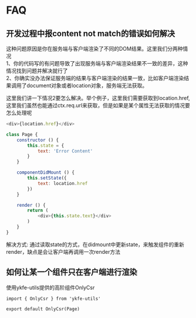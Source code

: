 # FAQ

## 开发过程中报content not match的错误如何解决

这种问题原因是你在服务端与客户端渲染了不同的DOM结果。这里我们分两种情况  
1、你的代码写的有问题导致了出现服务端与客户端渲染结果不一致的差异，这种情况找到问题并解决就行了  
2、你确实没办法保证服务端的结果与客户端渲染的结果一致，比如客户端渲染结果调用了document对象或者location对象，服务端无法获取。

这里我们讲一下情况2要怎么解决。举个例子，这里我们需要获取到location.href,这里我们虽然也能通过ctx.req.url来获取，但是如果是某个属性无法获取的情况要怎么处理呢

```js
<div>{location.href}</div>
```

```js
class Page {
    constructor () {
        this.state = {
            text: 'Error Content'
        }
    }

    componentDidMount () {
        this.setState({
            text: location.href
        })
    }

    render () {
        return (
            <div>{this.state.text}</div>
        )
    }
}
```

解决方式: 通过读取state的方式，在didmount中更新state，来触发组件的重新render，缺点是会让客户端再调用一次render方法

## 如何让某一个组件只在客户端进行渲染

使用ykfe-utils提供的高阶组件OnlyCsr

```
import { OnlyCsr } from 'ykfe-utils'

export default OnlyCsr(Page)
```


